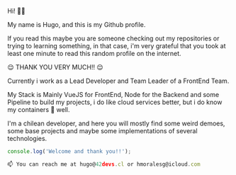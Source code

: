 Hi! 👋🏽

My name is Hugo, and this is my Github profile.

If you read this maybe you are someone checking out my repositories or trying to learning something, in that case, i'm very grateful that you took at least one minute to read this random profile on the internet.

😌 THANK YOU VERY MUCH!! 😌

Currently i work as a Lead Developer and Team Leader of a FrontEnd Team.

My Stack is Mainly VueJS for FrontEnd, Node for the Backend and some Pipeline to build my projects, i do like cloud services better, but i do know my containers 🐳 well.

I'm a chilean developer, and here you will mostly find some weird demoes, some base projects and maybe some implementations of several technologies.

```javascript
console.log('Welcome and thank you!!');

📫 You can reach me at hugo@42devs.cl or hmoralesg@icloud.com
